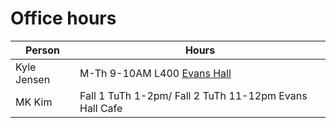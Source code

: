 # Office hours

| Person      | Hours                                                                    |
| ----------- | ------------------------------------------------------------------------ |
| Kyle Jensen | M-Th 9-10AM L400 [Evans Hall](https://map.yale.edu/place/building/EVANS) |
| MK Kim  | Fall 1 TuTh 1-2pm/ Fall 2 TuTh 11-12pm Evans Hall Cafe |
